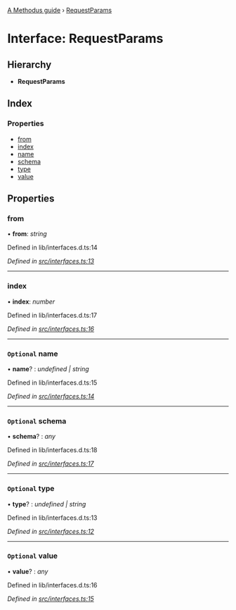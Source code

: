 [A Methodus guide](../README.md) › [RequestParams](requestparams.md)

# Interface: RequestParams

## Hierarchy

* **RequestParams**

## Index

### Properties

* [from](requestparams.md#from)
* [index](requestparams.md#index)
* [name](requestparams.md#optional-name)
* [schema](requestparams.md#optional-schema)
* [type](requestparams.md#optional-type)
* [value](requestparams.md#optional-value)

## Properties

###  from

• **from**: *string*

Defined in lib/interfaces.d.ts:14

*Defined in [src/interfaces.ts:13](https://github.com/nodulusteam/methodus.dev/blob/4276858/modules/platform/platform-rest/src/interfaces.ts#L13)*

___

###  index

• **index**: *number*

Defined in lib/interfaces.d.ts:17

*Defined in [src/interfaces.ts:16](https://github.com/nodulusteam/methodus.dev/blob/4276858/modules/platform/platform-rest/src/interfaces.ts#L16)*

___

### `Optional` name

• **name**? : *undefined | string*

Defined in lib/interfaces.d.ts:15

*Defined in [src/interfaces.ts:14](https://github.com/nodulusteam/methodus.dev/blob/4276858/modules/platform/platform-rest/src/interfaces.ts#L14)*

___

### `Optional` schema

• **schema**? : *any*

Defined in lib/interfaces.d.ts:18

*Defined in [src/interfaces.ts:17](https://github.com/nodulusteam/methodus.dev/blob/4276858/modules/platform/platform-rest/src/interfaces.ts#L17)*

___

### `Optional` type

• **type**? : *undefined | string*

Defined in lib/interfaces.d.ts:13

*Defined in [src/interfaces.ts:12](https://github.com/nodulusteam/methodus.dev/blob/4276858/modules/platform/platform-rest/src/interfaces.ts#L12)*

___

### `Optional` value

• **value**? : *any*

Defined in lib/interfaces.d.ts:16

*Defined in [src/interfaces.ts:15](https://github.com/nodulusteam/methodus.dev/blob/4276858/modules/platform/platform-rest/src/interfaces.ts#L15)*
